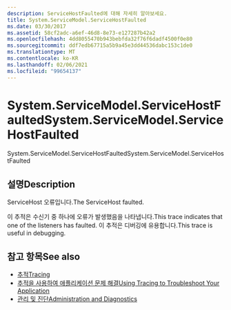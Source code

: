 ```yaml
---
description: ServiceHostFaulted에 대해 자세히 알아보세요.
title: System.ServiceModel.ServiceHostFaulted
ms.date: 03/30/2017
ms.assetid: 58cf2adc-a6ef-46d8-8e73-e127287b42a2
ms.openlocfilehash: 4dd8055470b943bebfda32f76f6dadf4500f0e80
ms.sourcegitcommit: ddf7edb67715a5b9a45e3dd44536dabc153c1de0
ms.translationtype: MT
ms.contentlocale: ko-KR
ms.lasthandoff: 02/06/2021
ms.locfileid: "99654137"
---
```

# <a name="systemservicemodelservicehostfaulted"></a><span data-ttu-id="84fb3-103">System.ServiceModel.ServiceHostFaulted</span><span class="sxs-lookup"><span data-stu-id="84fb3-103">System.ServiceModel.ServiceHostFaulted</span></span>

<span data-ttu-id="84fb3-104">System.ServiceModel.ServiceHostFaulted</span><span class="sxs-lookup"><span data-stu-id="84fb3-104">System.ServiceModel.ServiceHostFaulted</span></span>  
  
## <a name="description"></a><span data-ttu-id="84fb3-105">설명</span><span class="sxs-lookup"><span data-stu-id="84fb3-105">Description</span></span>  

 <span data-ttu-id="84fb3-106">ServiceHost 오류입니다.</span><span class="sxs-lookup"><span data-stu-id="84fb3-106">The ServiceHost faulted.</span></span>  
  
 <span data-ttu-id="84fb3-107">이 추적은 수신기 중 하나에 오류가 발생했음을 나타냅니다.</span><span class="sxs-lookup"><span data-stu-id="84fb3-107">This trace indicates that one of the listeners has faulted.</span></span> <span data-ttu-id="84fb3-108">이 추적은 디버깅에 유용합니다.</span><span class="sxs-lookup"><span data-stu-id="84fb3-108">This trace is useful in debugging.</span></span>  
  
## <a name="see-also"></a><span data-ttu-id="84fb3-109">참고 항목</span><span class="sxs-lookup"><span data-stu-id="84fb3-109">See also</span></span>

- [<span data-ttu-id="84fb3-110">추적</span><span class="sxs-lookup"><span data-stu-id="84fb3-110">Tracing</span></span>](index.md)
- [<span data-ttu-id="84fb3-111">추적을 사용하여 애플리케이션 문제 해결</span><span class="sxs-lookup"><span data-stu-id="84fb3-111">Using Tracing to Troubleshoot Your Application</span></span>](using-tracing-to-troubleshoot-your-application.md)
- [<span data-ttu-id="84fb3-112">관리 및 진단</span><span class="sxs-lookup"><span data-stu-id="84fb3-112">Administration and Diagnostics</span></span>](../index.md)
